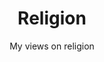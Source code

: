 ---
layout: post
title: Religion
slug: Religion
subtitle: My views on religion
published: 2008-09-21
updated: 2016-12-02
progress: finished
epistemic_state: believed
difficulty: 1
category: religion
tags:
 - personal
 - beliefs
 - poverty
toc: false
online: true
---
